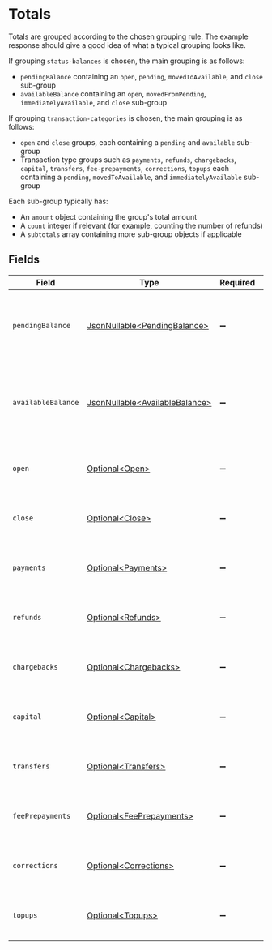 # Totals

Totals are grouped according to the chosen grouping rule. The example response should give a good idea of what a
typical grouping looks like.

If grouping `status-balances` is chosen, the main grouping is as follows:

* `pendingBalance` containing an `open`, `pending`, `movedToAvailable`, and `close` sub-group
* `availableBalance` containing an `open`, `movedFromPending`, `immediatelyAvailable`, and `close` sub-group

If grouping `transaction-categories` is chosen, the main grouping is as follows:

* `open` and `close` groups, each containing a `pending` and `available` sub-group
* Transaction type groups such as `payments`, `refunds`, `chargebacks`, `capital`, `transfers`, `fee-prepayments`, `corrections`, `topups`
each containing a `pending`, `movedToAvailable`, and
`immediatelyAvailable` sub-group

Each sub-group typically has:

* An `amount` object containing the group's total amount
* A `count` integer if relevant (for example, counting the number of refunds)
* A `subtotals` array containing more sub-group objects if applicable


## Fields

| Field                                                                          | Type                                                                           | Required                                                                       | Description                                                                    |
| ------------------------------------------------------------------------------ | ------------------------------------------------------------------------------ | ------------------------------------------------------------------------------ | ------------------------------------------------------------------------------ |
| `pendingBalance`                                                               | [JsonNullable\<PendingBalance>](../../models/operations/PendingBalance.md)     | :heavy_minus_sign:                                                             | The pending balance. Only available if grouping is `status-balances`.          |
| `availableBalance`                                                             | [JsonNullable\<AvailableBalance>](../../models/operations/AvailableBalance.md) | :heavy_minus_sign:                                                             | The available balance. Only available if grouping is `status-balances`.        |
| `open`                                                                         | [Optional\<Open>](../../models/operations/Open.md)                             | :heavy_minus_sign:                                                             | Only available on `transaction-categories` grouping.                           |
| `close`                                                                        | [Optional\<Close>](../../models/operations/Close.md)                           | :heavy_minus_sign:                                                             | Only available on `transaction-categories` grouping.                           |
| `payments`                                                                     | [Optional\<Payments>](../../models/operations/Payments.md)                     | :heavy_minus_sign:                                                             | Only available on `transaction-categories` grouping.                           |
| `refunds`                                                                      | [Optional\<Refunds>](../../models/operations/Refunds.md)                       | :heavy_minus_sign:                                                             | Only available on `transaction-categories` grouping.                           |
| `chargebacks`                                                                  | [Optional\<Chargebacks>](../../models/operations/Chargebacks.md)               | :heavy_minus_sign:                                                             | Only available on `transaction-categories` grouping.                           |
| `capital`                                                                      | [Optional\<Capital>](../../models/operations/Capital.md)                       | :heavy_minus_sign:                                                             | Only available on `transaction-categories` grouping.                           |
| `transfers`                                                                    | [Optional\<Transfers>](../../models/operations/Transfers.md)                   | :heavy_minus_sign:                                                             | Only available on `transaction-categories` grouping.                           |
| `feePrepayments`                                                               | [Optional\<FeePrepayments>](../../models/operations/FeePrepayments.md)         | :heavy_minus_sign:                                                             | Only available on `transaction-categories` grouping.                           |
| `corrections`                                                                  | [Optional\<Corrections>](../../models/operations/Corrections.md)               | :heavy_minus_sign:                                                             | Only available on `transaction-categories` grouping.                           |
| `topups`                                                                       | [Optional\<Topups>](../../models/operations/Topups.md)                         | :heavy_minus_sign:                                                             | Only available on `transaction-categories` grouping.                           |